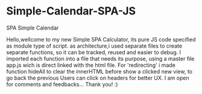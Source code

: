 # Simple-Calendar-SPA-JS
SPA Simple Calendar

Hello,wellcome to my new Simple SPA Calculator,
its pure JS code specified as module type of script.
as architecture,i used separate files to create separate functions, so it can be tracked, reused and easier to debug.
I imported each function into a file that needs its purpose, using a master file app.js wich is direct linked with the html file.
For 'redirecting' i made function hideAll to clear the innerHTML before show a clicked new view, to go back the previous Users can click 
on headers for better UX.
I am open for comments and feedbacks...
Thank you! :)
